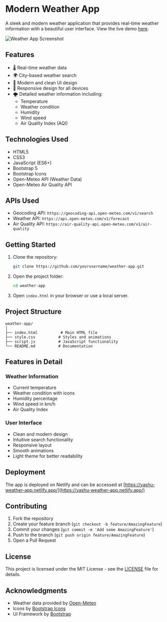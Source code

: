 # Modern Weather App

A sleek and modern weather application that provides real-time weather information with a beautiful user interface. View the live demo [here](https://yashu-weather-app.netlify.app/).

![Weather App Screenshot](https://yashu-weather-app.netlify.app/screenshot.png)

## Features

- 🌡️ Real-time weather data
- 🌍 City-based weather search
- 🎨 Modern and clean UI design
- 📱 Responsive design for all devices
- 🌪️ Detailed weather information including:
  - Temperature
  - Weather condition
  - Humidity
  - Wind speed
  - Air Quality Index (AQI)

## Technologies Used

- HTML5
- CSS3
- JavaScript (ES6+)
- Bootstrap 5
- Bootstrap Icons
- Open-Meteo API (Weather Data)
- Open-Meteo Air Quality API

## APIs Used

- Geocoding API: `https://geocoding-api.open-meteo.com/v1/search`
- Weather API: `https://api.open-meteo.com/v1/forecast`
- Air Quality API: `https://air-quality-api.open-meteo.com/v1/air-quality`

## Getting Started

1. Clone the repository:
   ```bash
   git clone https://github.com/yourusername/weather-app.git
   ```

2. Open the project folder:
   ```bash
   cd weather-app
   ```

3. Open `index.html` in your browser or use a local server.

## Project Structure

```
weather-app/
│
├── index.html          # Main HTML file
├── style.css          # Styles and animations
├── script.js          # JavaScript functionality
└── README.md          # Documentation
```

## Features in Detail

### Weather Information
- Current temperature
- Weather condition with icons
- Humidity percentage
- Wind speed in km/h
- Air Quality Index

### User Interface
- Clean and modern design
- Intuitive search functionality
- Responsive layout
- Smooth animations
- Light theme for better readability

## Deployment

The app is deployed on Netlify and can be accessed at [https://yashu-weather-app.netlify.app/](https://yashu-weather-app.netlify.app/)

## Contributing

1. Fork the repository
2. Create your feature branch (`git checkout -b feature/AmazingFeature`)
3. Commit your changes (`git commit -m 'Add some AmazingFeature'`)
4. Push to the branch (`git push origin feature/AmazingFeature`)
5. Open a Pull Request

## License

This project is licensed under the MIT License - see the [LICENSE](LICENSE) file for details.

## Acknowledgments

- Weather data provided by [Open-Meteo](https://open-meteo.com/)
- Icons by [Bootstrap Icons](https://icons.getbootstrap.com/)
- UI Framework by [Bootstrap](https://getbootstrap.com/)
